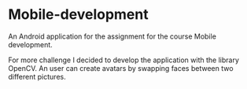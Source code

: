 # Mobile-development
An Android application for the assignment for the course Mobile development.

For more challenge I decided to develop the application with the library OpenCV. An user can create avatars by swapping faces between two different pictures. 
